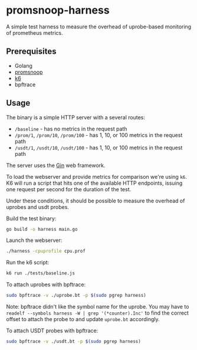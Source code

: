 # promsnoop-harness

A simple test harness to measure the overhead of uprobe-based monitoring of prometheus metrics.

## Prerequisites

- Golang
- [promsnoop](https://github.com/acmel/libbpf-bootstrap/tree/prometheusnoop)
- [k6](https://k6.io/docs/get-started/installation/)
- bpftrace

## Usage

The binary is a simple HTTP server with a several routes:

- `/baseline` - has no metrics in the request path
- `/prom/1`, `/prom/10`, `/prom/100` - has 1, 10, or 100 metrics in the request path
- `/usdt/1`, `/usdt/10`, `/usdt/100` - has 1, 10, or 100 metrics in the request path

The server uses the [Gin](https://github.com/gin-gonic/gin) web framework.

To load the webserver and provide metrics for comparison we're using `k6`.
K6 will run a script that hits one of the available HTTP endpoints, issuing one request per second for the duration of the test.

Under these conditions, it should be possible to measure the overhead of uprobes and usdt probes.

Build the test binary:

```bash
go build -o harness main.go
```

Launch the webserver:

```bash
./harness -cpuprofile cpu.prof
```

Run the k6 script:

```bash
k6 run ./tests/baseline.js
```

To attach uprobes with bpftrace:

```bash
sudo bpftrace -v ./uprobe.bt -p $(sudo pgrep harness)
```

Note: bpftrace didn't like the symbol name for the uprobe.
You may have to `readelf --symbols harness -W | grep '(*counter).Inc'` to find the correct offset to attach the probe to and update `uprobe.bt` accordingly.

To attach USDT probes with bpftrace:

```bash
sudo bpftrace -v ./usdt.bt -p $(sudo pgrep harness)
```
